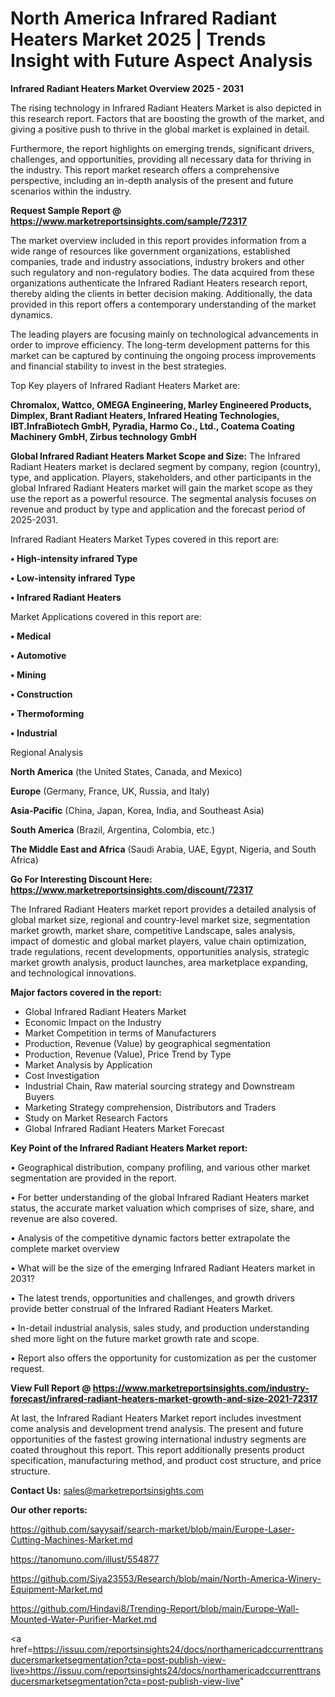 # North America Infrared Radiant Heaters Market 2025 | Trends Insight with Future Aspect Analysis

<Strong> Infrared Radiant Heaters Market Overview 2025 - 2031</strong>

The rising technology in Infrared Radiant Heaters Market is also depicted in this research report. Factors that are boosting the growth of the market, and giving a positive push to thrive in the global market is explained in detail.

Furthermore, the report highlights on emerging trends, significant drivers, challenges, and opportunities, providing all necessary data for thriving in the industry. This report market research offers a comprehensive perspective, including an in-depth analysis of the present and future scenarios within the industry.

<strong>Request Sample Report @ <a href=https://www.marketreportsinsights.com/sample/72317>https://www.marketreportsinsights.com/sample/72317</a></strong>

The market overview included in this report provides information from a wide range of resources like government organizations, established companies, trade and industry associations, industry brokers and other such regulatory and non-regulatory bodies. The data acquired from these organizations authenticate the Infrared Radiant Heaters research report, thereby aiding the clients in better decision making. Additionally, the data provided in this report offers a contemporary understanding of the market dynamics.

The leading players are focusing mainly on technological advancements in order to improve efficiency. The long-term development patterns for this market can be captured by continuing the ongoing process improvements and financial stability to invest in the best strategies.

Top Key players of Infrared Radiant Heaters Market are:

<strong>Chromalox, Wattco, OMEGA Engineering, Marley Engineered Products, Dimplex, Brant Radiant Heaters, Infrared Heating Technologies, IBT.InfraBiotech GmbH, Pyradia, Harmo Co., Ltd., Coatema Coating Machinery GmbH, Zirbus technology GmbH</strong>

<strong><b>Global Infrared Radiant Heaters Market Scope and Size:</b></strong>
The Infrared Radiant Heaters market is declared segment by company, region (country), type, and application. Players, stakeholders, and other participants in the global Infrared Radiant Heaters market will gain the market scope as they use the report as a powerful resource. The segmental analysis focuses on revenue and product by type and application and the forecast period of 2025-2031.

Infrared Radiant Heaters Market Types covered in this report are:

<strong>• High-intensity infrared Type

• Low-intensity infrared Type

• Infrared Radiant Heaters</strong>

Market Applications covered in this report are:

<strong>• Medical

• Automotive

• Mining

• Construction

• Thermoforming

• Industrial</strong> 

Regional Analysis

<strong>North America</strong> (the United States, Canada, and Mexico)

<strong>Europe</strong> (Germany, France, UK, Russia, and Italy)

<strong>Asia-Pacific</strong> (China, Japan, Korea, India, and Southeast Asia)

<strong>South America</strong> (Brazil, Argentina, Colombia, etc.)

<strong>The Middle East and Africa</strong> (Saudi Arabia, UAE, Egypt, Nigeria, and South Africa)

<strong>Go For Interesting Discount Here: <a href=https://www.marketreportsinsights.com/discount/72317>https://www.marketreportsinsights.com/discount/72317</a></strong>

The Infrared Radiant Heaters market report provides a detailed analysis of global market size, regional and country-level market size, segmentation market growth, market share, competitive Landscape, sales analysis, impact of domestic and global market players, value chain optimization, trade regulations, recent developments, opportunities analysis, strategic market growth analysis, product launches, area marketplace expanding, and technological innovations.

<strong><b>Major factors covered in the report:</b></strong>
<ul>
  <li>Global Infrared Radiant Heaters Market </li>
  <li>Economic Impact on the Industry</li>
  <li>Market Competition in terms of Manufacturers</li>
  <li>Production, Revenue (Value) by geographical segmentation</li>
  <li>Production, Revenue (Value), Price Trend by Type</li>
  <li>Market Analysis by Application</li>
  <li>Cost Investigation</li>
  <li>Industrial Chain, Raw material sourcing strategy and Downstream Buyers</li>
  <li>Marketing Strategy comprehension, Distributors and Traders</li>
  <li>Study on Market Research Factors</li>
  <li>Global Infrared Radiant Heaters Market Forecast</li>
</ul>

<strong><b>Key Point of the Infrared Radiant Heaters Market report:</b></strong>

• Geographical distribution, company profiling, and various other market segmentation are provided in the report.

• For better understanding of the global Infrared Radiant Heaters market status, the accurate market valuation which comprises of size, share, and revenue are also covered.

• Analysis of the competitive dynamic factors better extrapolate the complete market overview

• What will be the size of the emerging Infrared Radiant Heaters market in 2031?

• The latest trends, opportunities and challenges, and growth drivers provide better construal of the Infrared Radiant Heaters Market.

• In-detail industrial analysis, sales study, and production understanding shed more light on the future market growth rate and scope.

• Report also offers the opportunity for customization as per the customer request.

<strong><b>View Full Report @ <a href=https://www.marketreportsinsights.com/industry-forecast/infrared-radiant-heaters-market-growth-and-size-2021-72317>https://www.marketreportsinsights.com/industry-forecast/infrared-radiant-heaters-market-growth-and-size-2021-72317</a></b></strong>


At last, the Infrared Radiant Heaters Market report includes investment come analysis and development trend analysis. The present and future opportunities of the fastest growing international industry segments are coated throughout this report. This report additionally presents product specification, manufacturing method, and product cost structure, and price structure.

<strong>Contact Us:</strong>
sales@marketreportsinsights.com

<strong>Our other reports:</strong>

<a href=https://github.com/sayysaif/search-market/blob/main/Europe-Laser-Cutting-Machines-Market.md>https://github.com/sayysaif/search-market/blob/main/Europe-Laser-Cutting-Machines-Market.md</a>

<a href=https://tanomuno.com/illust/554877>https://tanomuno.com/illust/554877</a>

<a href=https://github.com/Siya23553/Research/blob/main/North-America-Winery-Equipment-Market.md>https://github.com/Siya23553/Research/blob/main/North-America-Winery-Equipment-Market.md</a>

<a href=https://github.com/Hindavi8/Trending-Report/blob/main/Europe-Wall-Mounted-Water-Purifier-Market.md>https://github.com/Hindavi8/Trending-Report/blob/main/Europe-Wall-Mounted-Water-Purifier-Market.md</a>

<a href=https://issuu.com/reportsinsights24/docs/northamericadccurrenttransducersmarketsegmentation?cta=post-publish-view-live>https://issuu.com/reportsinsights24/docs/northamericadccurrenttransducersmarketsegmentation?cta=post-publish-view-live</a>"
